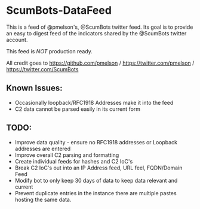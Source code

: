 # ScumBots-DataFeed
This is a feed of @pmelson's, @ScumBots twitter feed. Its goal is to provide an easy to digest feed of the indicators shared by the @ScumBots twitter account.

This feed is *NOT* production ready.

All credit goes to https://github.com/pmelson / https://twitter.com/pmelson / https://twitter.com/ScumBots

## Known Issues:
* Occasionally loopback/RFC1918 Addresses make it into the feed
* C2 data cannot be parsed easily in its current form

## TODO:
* Improve data quality - ensure no RFC1918 addresses or Loopback addresses are entered
* Improve overall C2 parsing and formatting
* Create individual feeds for hashes and C2 IoC's
* Break C2 IoC's out into an IP Address feed, URL feel, FQDN/Domain Feed
* Modify bot to only keep 30 days of data to keep data relevant and current
* Prevent duplicate entries in the instance there are multiple pastes hosting the same data.
